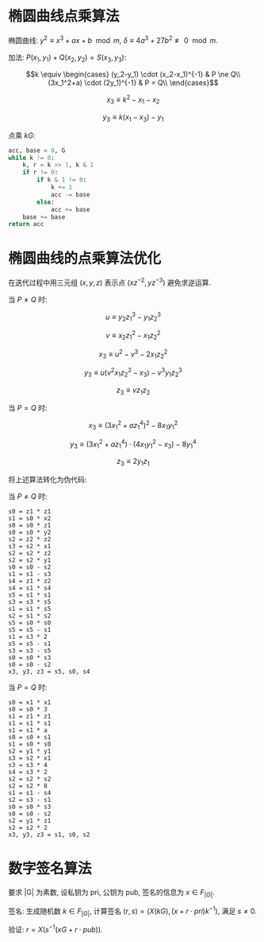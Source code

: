# 椭圆曲线点乘算法

椭圆曲线: $y^2 \equiv x^3+ax+b \mod m$, $\delta \equiv 4a^3+27b^2 \not \equiv 0 \mod m$.

加法: $P(x_1, y_1) + Q(x_2, y_2) = S(x_3, y_3)$:

$$k \equiv \begin{cases}
(y_2-y_1) \cdot (x_2-x_1)^{-1} & P \ne Q\\
(3x_1^2+a) \cdot (2y_1)^{-1} & P = Q\\
\end{cases}$$

$$x_3 \equiv k^2-x_1-x_2$$

$$y_3 \equiv k(x_1-x_3)-y_1$$

点乘 $kG$:

```python
acc, base = 0, G
while k != 0:
    k, r = k >> 1, k & 1
    if r != 0:
        if k & 1 != 0:
            k += 1
            acc -= base
        else:
            acc += base
    base += base
return acc
```

# 椭圆曲线的点乘算法优化

在迭代过程中用三元组 $(x, y, z)$ 表示点 $(xz^{-2}, yz^{-3})$ 避免求逆运算.

当 $P \ne Q$ 时:

$$u \equiv y_2z_1^3 - y_1z_2^3$$

$$v \equiv x_2z_1^2 - x_1z_2^2$$

$$x_3 \equiv u^2 - v^3 - 2x_1z_2^2$$

$$y_3 \equiv u(v^2x_1z_2^2 - x_3) - v^3y_1z_2^3$$

$$z_3 \equiv vz_1z_2$$

当 $P = Q$ 时:

$$x_3 \equiv (3x_1^2+az_1^4)^2 - 8x_1y_1^2$$

$$y_3 \equiv (3x_1^2+az_1^4) \cdot (4x_1y_1^2-x_3) - 8y_1^4$$

$$z_3 \equiv 2y_1z_1$$

将上述算法转化为伪代码:

当 $P \ne Q$ 时:

    s0 = z1 * z1
    s1 = s0 * x2
    s0 = s0 * z1
    s0 = s0 * y2
    s2 = z2 * z2
    s3 = s2 * x1
    s2 = s2 * z2
    s2 = s2 * y1
    s0 = s0 - s2
    s1 = s1 - s3
    s4 = z1 * z2
    s4 = s1 * s4
    s5 = s1 * s1
    s3 = s3 * s5
    s1 = s1 * s5
    s2 = s1 * s2
    s5 = s0 * s0
    s5 = s5 - s1
    s1 = s3 * 2
    s5 = s5 - s1
    s3 = s3 - s5
    s0 = s0 * s3
    s0 = s0 - s2
    x3, y3, z3 = s5, s0, s4

当 $P = Q$ 时:

    s0 = x1 * x1
    s0 = s0 * 3
    s1 = z1 * z1
    s1 = s1 * s1
    s1 = s1 * a
    s0 = s0 + s1
    s1 = s0 * s0
    s2 = y1 * y1
    s3 = s2 * x1
    s3 = s3 * 4
    s4 = s3 * 2
    s2 = s2 * s2
    s2 = s2 * 8
    s1 = s1 - s4
    s2 = s3 - s1
    s0 = s0 * s3
    s0 = s0 - s2
    s2 = y1 * z1
    s2 = s2 * 2
    x3, y3, z3 = s1, s0, s2

# 数字签名算法

要求 |G| 为素数, 设私钥为 pri, 公钥为 pub, 签名的信息为 $x \in F_{|G|}$.

签名: 生成随机数 $k \in F_{|G|}$, 计算签名 $(r, s) = (X(kG), (x + r \cdot pri)k^{-1})$, 满足 $s \ne 0$.

验证: $r = X(s^{-1}(xG + r \cdot pub))$.
